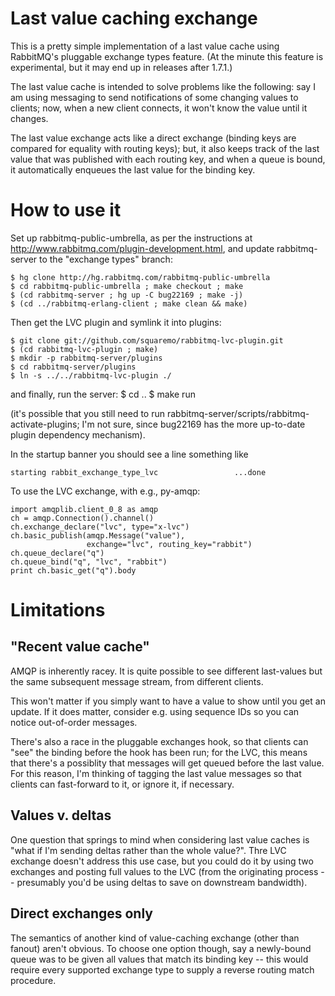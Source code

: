# Last value caching exchange

This is a pretty simple implementation of a last value cache using
RabbitMQ's pluggable exchange types feature.  (At the minute this
feature is experimental, but it may end up in releases after 1.7.1.)

The last value cache is intended to solve problems like the following:
say I am using messaging to send notifications of some changing values
to clients; now, when a new client connects, it won't know the value
until it changes.

The last value exchange acts like a direct exchange (binding keys are
compared for equality with routing keys); but, it also keeps track of
the last value that was published with each routing key, and when a
queue is bound, it automatically enqueues the last value for the
binding key.

# How to use it

Set up rabbitmq-public-umbrella, as per the instructions
at http://www.rabbitmq.com/plugin-development.html, and update
rabbitmq-server to the "exchange types" branch:

    $ hg clone http://hg.rabbitmq.com/rabbitmq-public-umbrella
    $ cd rabbitmq-public-umbrella ; make checkout ; make
    $ (cd rabbitmq-server ; hg up -C bug22169 ; make -j)
    $ (cd ../rabbitmq-erlang-client ; make clean && make)

Then get the LVC plugin and symlink it into plugins:

    $ git clone git://github.com/squaremo/rabbitmq-lvc-plugin.git
    $ (cd rabbitmq-lvc-plugin ; make)
    $ mkdir -p rabbitmq-server/plugins
    $ cd rabbitmq-server/plugins
    $ ln -s ../../rabbitmq-lvc-plugin ./

and finally, run the server:
    $ cd ..
    $ make run

(it's possible that you still need to run
rabbitmq-server/scripts/rabbitmq-activate-plugins; I'm not sure, since
bug22169 has the more up-to-date plugin dependency mechanism).

In the startup banner you should see a line something like

    starting rabbit_exchange_type_lvc                 ...done

To use the LVC exchange, with e.g., py-amqp:

    import amqplib.client_0_8 as amqp
    ch = amqp.Connection().channel()
    ch.exchange_declare("lvc", type="x-lvc")
    ch.basic_publish(amqp.Message("value"),
                     exchange="lvc", routing_key="rabbit")
    ch.queue_declare("q")
    ch.queue_bind("q", "lvc", "rabbit")
    print ch.basic_get("q").body

# Limitations

## "Recent value cache"

AMQP is inherently racey.  It is quite possible to see different
last-values but the same subsequent message stream, from different
clients.

This won't matter if you simply want to have a value to show until you
get an update.  If it does matter, consider e.g. using sequence IDs so you
can notice out-of-order messages.

There's also a race in the pluggable exchanges hook, so that clients
can "see" the binding before the hook has been run; for the LVC, this
means that there's a possiblity that messages will get queued before
the last value.  For this reason, I'm thinking of tagging the last
value messages so that clients can fast-forward to it, or ignore it,
if necessary.

## Values v. deltas

One question that springs to mind when considering last value caches
is "what if I'm sending deltas rather than the whole value?".  Thre
LVC exchange doesn't address this use case, but you could do it by
using two exchanges and posting full values to the LVC (from the
originating process -- presumably you'd be using deltas to save on
downstream bandwidth).

## Direct exchanges only

The semantics of another kind of value-caching exchange (other than
fanout) aren't obvious.  To choose one option though, say a
newly-bound queue was to be given all values that match its binding
key -- this would require every supported exchange type to supply a
reverse routing match procedure.
